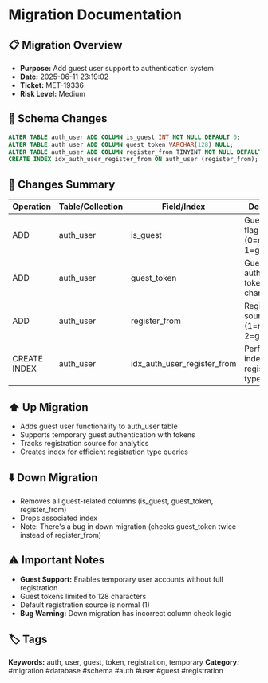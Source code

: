 # Migration Documentation

## 📋 Migration Overview
- **Purpose:** Add guest user support to authentication system
- **Date:** 2025-06-11 23:19:02
- **Ticket:** MET-19336
- **Risk Level:** Medium

## 🔧 Schema Changes
```sql
ALTER TABLE auth_user ADD COLUMN is_guest INT NOT NULL DEFAULT 0;
ALTER TABLE auth_user ADD COLUMN guest_token VARCHAR(128) NULL;
ALTER TABLE auth_user ADD COLUMN register_from TINYINT NOT NULL DEFAULT 1 COMMENT 'Indicates the source of registration: 1 for normal registration, 2 for guest registration';
CREATE INDEX idx_auth_user_register_from ON auth_user (register_from);
```

## 📝 Changes Summary
| Operation | Table/Collection | Field/Index | Description |
|-----------|-----------------|-------------|-------------|
| ADD | auth_user | is_guest | Guest user flag (0=normal, 1=guest) |
| ADD | auth_user | guest_token | Guest authentication token (128 chars) |
| ADD | auth_user | register_from | Registration source (1=normal, 2=guest) |
| CREATE INDEX | auth_user | idx_auth_user_register_from | Performance index for registration type queries |

## ⬆️ Up Migration
- Adds guest user functionality to auth_user table
- Supports temporary guest authentication with tokens
- Tracks registration source for analytics
- Creates index for efficient registration type queries

## ⬇️ Down Migration
- Removes all guest-related columns (is_guest, guest_token, register_from)
- Drops associated index
- Note: There's a bug in down migration (checks guest_token twice instead of register_from)

## ⚠️ Important Notes
- **Guest Support:** Enables temporary user accounts without full registration
- Guest tokens limited to 128 characters
- Default registration source is normal (1)
- **Bug Warning:** Down migration has incorrect column check logic

## 🏷️ Tags
**Keywords:** auth, user, guest, token, registration, temporary
**Category:** #migration #database #schema #auth #user #guest #registration